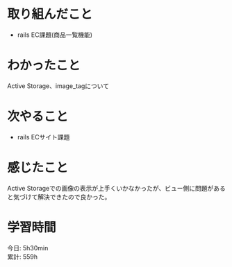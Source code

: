 # 取り組んだこと       
- rails EC課題(商品一覧機能)
# わかったこと  
Active Storage、image_tagについて
# 次やること  
- rails ECサイト課題
# 感じたこと  
Active Storageでの画像の表示が上手くいかなかったが、ビュー側に問題があると気づけて解決できたので良かった。
# 学習時間  
今日: 5h30min      
累計: 559h      
